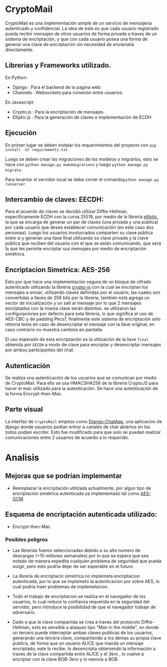 # CryptoMail
CryptoMail es una implementación simple de un servicio de mensajeria autenticado y confidencial. La idea de este es que cada usuario registrado pueda recibir mensajes de otros usuarios de forma privada a traves de un sistema de encriptación, y que con cada usuario posea una forma de generar una clave de encriptación sin necesidad de enviarsela directamente.


## Librerias y Frameworks utilizado.
En Python:
- Django : Para el backend de la pagina web.
- Channels : Websockets para conexión entre usuarios.

En Javascript:
- Crypto.js : Para la encriptación de mensajes.
- Elliptic.js : Para la generación de claves e implementación de ECDH


## Ejecución 

En primer lugar se deben instalar los requerimientos del proyecto con `pip install -Ur requirements.txt`

Luego se deben crear las migraciones de los modelos y migrarlos, esto se hace con `python manage.py makemigrations` y luego `python manage.py migrate`.

Para levantar el servidor local se debe correr el comando`python manage.py runserver`

<!-- ## Requisitos -->
    

## Intercambio de claves: EECDH:
Para el acuerdo de claves se decidió utilizar Diffie-Hellman, especificamente ECDH con la curva 25519, por medio de la librería [elliptic](https://github.com/indutny/elliptic), la que se encarga de generar un par de claves (una privada y una pública) por cada usuario que desee establecer comunicación (en este caso dos personas). Luego los usuarios involucrados comparten su clave pública entre si y generan una llave final utilizando su clave privada y la clave pública que reciben del usuario con el que se están comunicando, que será la que les permite encriptar sus mensajes por medio de encriptación simétrica. 


## Encriptacion Simetrica: AES-256
Esto por que hace una implementación segura de un bloque de cifrado autenticado utilizando la libreria [crypto-js](https://github.com/brix/crypto-js) con la cual se encriptan los mensajes a enviar, utilizando claves definidas por el usuario, las cuales son convertidas a llaves de 256 bits por la librería, también está agrega un vector de inicialización y un salt al mensaje por lo que 2 mensajes encriptados con la misma clave serán distintos. se utilizaron las configuraciones por defecto para esta librería, lo que significa el uso de AES-CBC y de padding Pkcs7, finalmente este sistema de encriptación sólo retorna texto en caso de desencriptar el mensaje con la llave original, en caso contrario no muestra cambios en pantalla. 

El uso esperado de esta encriptación es la utilización de la llave `final` obtenida por `EECDH` a modo de clave para encriptar y desencriptar mensajes por ambos participantes del chat.

## Autenticación
Se realiza una autenticación de los usuarios que se comunican por medio de CryptoMail. Para ello se usa HMACSHA256 de la libreria CryptoJS para hacer el mac utilizado para la autenticación. Se hace una autenticación de la forma Encrypt-then-Mac. 

## Parte visual
La interfaz de `CryptoMail` empezo como [Django-ChatApp](https://github.com/shubham99bisht/Django-ChatApp), una aplicacion de django donde usuarios podian entrar a canales de chat abiertos en los todos podian escribir. Esto fue modificado para que solo se puedan realizar comunicaciones entre 2 usuarios de acuerdo a lo requerido.

# Analisis

## Mejoras que se podrían implementar
- Reemplazar la encriptación utilizada actualmente, por algún tipo de encriptación simétrica autenticada ya implementado tal como [AES-GCM](https://en.wikipedia.org/wiki/Galois/Counter_Mode).

## Esquema de encriptación autenticada utilizado:
- Encrypt-then-Mac

### Posibles peligros 
- Las librerias fueron seleccionadas debido a su alto numero de descargas (+10 millones semanales) por lo que se espera que sea notado de manera expedita cualquier problema de seguridad que pueda surgir, pero esto podria dejar de ser esperable en el futuro.

- La libreria de encriptacin simetrica no implemeta encriptacion autenticada, por lo que se implemeto la autenticacion por sobre AES, lo cual podria traer problemas de implemetacion.

- Todo el trabajo de encriptacion se realiza en el navegador de los usuarios, lo cual reduce la confianza requerida en la seguridad del servidor, pero introduce la posibilidad de que el navegador trabaje de adversario.

- Dado a que la clave compartida se crea a traves del protocolo Diffie-Hellman, esta es sensible a ataques tipo "Man in the middle", en donde un tercero puede interceptar ambas claves publicas de los usuarios, generando una tercera clave, compartiendo a los demas su propia clave publica, de forma que un usuario ALICE que manda un mensaje encriptado, este lo recibe, lo desencripta obteniendo la información a traves de la clave compartida entre ALICE y el 3ero , lo vuelve a encriptar con la clave BOB-3ero y lo reenvia a BOB.